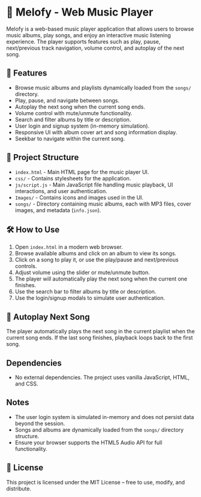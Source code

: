 # 🎵 Melofy - Web Music Player

Melofy is a web-based music player application that allows users to browse music albums, play songs, and enjoy an interactive music listening experience. The player supports features such as play, pause, next/previous track navigation, volume control, and autoplay of the next song.

## 🚀 Features

- Browse music albums and playlists dynamically loaded from the `songs/` directory.
- Play, pause, and navigate between songs.
- Autoplay the next song when the current song ends.
- Volume control with mute/unmute functionality.
- Search and filter albums by title or description.
- User login and signup system (in-memory simulation).
- Responsive UI with album cover art and song information display.
- Seekbar to navigate within the current song.

## 📁 Project Structure

- `index.html` - Main HTML page for the music player UI.
- `css/` - Contains stylesheets for the application.
- `js/script.js` - Main JavaScript file handling music playback, UI interactions, and user authentication.
- `Images/` - Contains icons and images used in the UI.
- `songs/` - Directory containing music albums, each with MP3 files, cover images, and metadata (`info.json`).

## 🛠 How to Use

1. Open `index.html` in a modern web browser.
2. Browse available albums and click on an album to view its songs.
3. Click on a song to play it, or use the play/pause and next/previous controls.
4. Adjust volume using the slider or mute/unmute button.
5. The player will automatically play the next song when the current one finishes.
6. Use the search bar to filter albums by title or description.
7. Use the login/signup modals to simulate user authentication.

## 🔁 Autoplay Next Song

The player automatically plays the next song in the current playlist when the current song ends. If the last song finishes, playback loops back to the first song.

## Dependencies

- No external dependencies. The project uses vanilla JavaScript, HTML, and CSS.

## Notes

- The user login system is simulated in-memory and does not persist data beyond the session.
- Songs and albums are dynamically loaded from the `songs/` directory structure.
- Ensure your browser supports the HTML5 Audio API for full functionality.

## 📄 License

This project is licensed under the MIT License – free to use, modify, and distribute.
